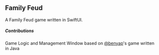 ## Family Feud
A Family Feud game written in SwiftUI.

##### Contributions
Game Logic and Management Window based on [@benyap](https://github.com/benyap/java-familyfeud)'s game written in Java
